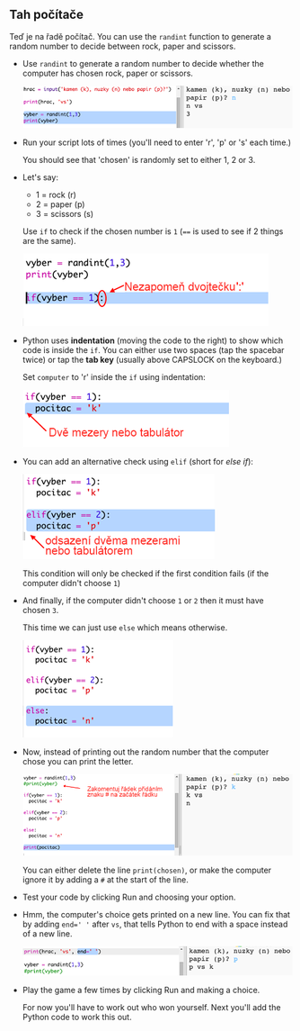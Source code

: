 ## Tah počítače

Teď je na řadě počítač. You can use the `randint` function to generate a random number to decide between rock, paper and scissors.

+ Use `randint` to generate a random number to decide whether the computer has chosen rock, paper or scissors.
    
    ![screenshot](images/rps-randint.png)

+ Run your script lots of times (you'll need to enter 'r', 'p' or 's' each time.)
    
    You should see that 'chosen' is randomly set to either 1, 2 or 3.

+ Let's say:
    
    + 1 = rock (r)
    + 2 = paper (p)
    + 3 = scissors (s)
    
    Use `if` to check if the chosen number is `1` (`==` is used to see if 2 things are the same).
    
    ![screenshot](images/rps-if-1.png)

+ Python uses **indentation** (moving the code to the right) to show which code is inside the `if`. You can either use two spaces (tap the spacebar twice) or tap the **tab key** (usually above CAPSLOCK on the keyboard.)
    
    Set `computer` to 'r' inside the `if` using indentation:
    
    ![screenshot](images/rps-indent.png)

+ You can add an alternative check using `elif` (short for *else if*):
    
    ![screenshot](images/rps-elif-2.png)
    
    This condition will only be checked if the first condition fails (if the computer didn't choose `1`)

+ And finally, if the computer didn't choose `1` or `2` then it must have chosen `3`.
    
    This time we can just use `else` which means otherwise.
    
    ![screenshot](images/rps-else-3.png)

+ Now, instead of printing out the random number that the computer chose you can print the letter.
    
    ![screenshot](images/rps-print-computer.png)
    
    You can either delete the line `print(chosen)`, or make the computer ignore it by adding a `#` at the start of the line.

+ Test your code by clicking Run and choosing your option.

+ Hmm, the computer's choice gets printed on a new line. You can fix that by adding `end=' '` after `vs`, that tells Python to end with a space instead of a new line.
    
    ![screenshot](images/rps-same-line.png)

+ Play the game a few times by clicking Run and making a choice.
    
    For now you'll have to work out who won yourself. Next you'll add the Python code to work this out.